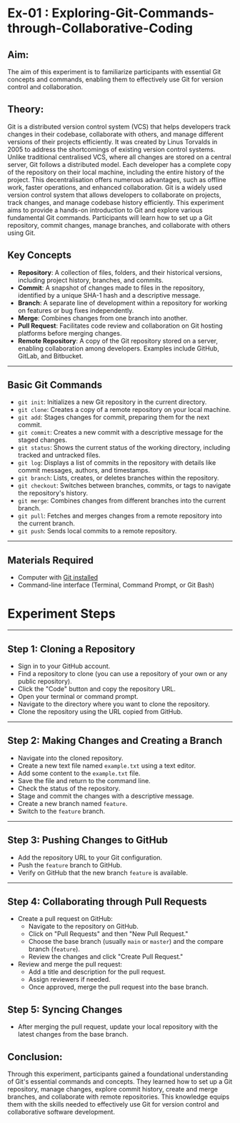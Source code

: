 # Ex-01 : Exploring-Git-Commands-through-Collaborative-Coding

## Aim:
The aim of this experiment is to familiarize participants with essential Git concepts and commands, enabling them to effectively use Git for version control and collaboration.
## Theory:
Git is a distributed version control system (VCS) that helps developers track changes in their codebase, collaborate with others, and manage different versions of their projects efficiently. It was created by Linus Torvalds in 2005 to address the shortcomings of existing version control systems.
Unlike traditional centralised VCS, where all changes are stored on a central server, Git follows a distributed model. Each developer has a complete copy of the repository on their local machine, including the entire history of the project. This decentralisation offers numerous advantages, such as offline work, faster operations, and enhanced collaboration.
Git is a widely used version control system that allows developers to collaborate on projects, track changes, and manage codebase history efficiently. This experiment aims to provide a hands-on introduction to Git and explore various fundamental Git commands. Participants will learn how to set up a Git repository, commit changes, manage branches, and collaborate with others using Git.


## **Key Concepts**
- **Repository**: A collection of files, folders, and their historical versions, including project history, branches, and commits.
- **Commit**: A snapshot of changes made to files in the repository, identified by a unique SHA-1 hash and a descriptive message.
- **Branch**: A separate line of development within a repository for working on features or bug fixes independently.
- **Merge**: Combines changes from one branch into another.
- **Pull Request**: Facilitates code review and collaboration on Git hosting platforms before merging changes.
- **Remote Repository**: A copy of the Git repository stored on a server, enabling collaboration among developers. Examples include GitHub, GitLab, and Bitbucket.

---

## **Basic Git Commands**
- `git init`: Initializes a new Git repository in the current directory.
- `git clone`: Creates a copy of a remote repository on your local machine.
- `git add`: Stages changes for commit, preparing them for the next commit.
- `git commit`: Creates a new commit with a descriptive message for the staged changes.
- `git status`: Shows the current status of the working directory, including tracked and untracked files.
- `git log`: Displays a list of commits in the repository with details like commit messages, authors, and timestamps.
- `git branch`: Lists, creates, or deletes branches within the repository.
- `git checkout`: Switches between branches, commits, or tags to navigate the repository's history.
- `git merge`: Combines changes from different branches into the current branch.
- `git pull`: Fetches and merges changes from a remote repository into the current branch.
- `git push`: Sends local commits to a remote repository.

---

## **Materials Required**
- Computer with [Git installed](https://git-scm.com/downloads)
- Command-line interface (Terminal, Command Prompt, or Git Bash)

# Experiment Steps

---

## **Step 1: Cloning a Repository**
- Sign in to your GitHub account.
- Find a repository to clone (you can use a repository of your own or any public repository).
- Click the "Code" button and copy the repository URL.
- Open your terminal or command prompt.
- Navigate to the directory where you want to clone the repository.
- Clone the repository using the URL copied from GitHub.

---

## **Step 2: Making Changes and Creating a Branch**
- Navigate into the cloned repository.
- Create a new text file named `example.txt` using a text editor.
- Add some content to the `example.txt` file.
- Save the file and return to the command line.
- Check the status of the repository.
- Stage and commit the changes with a descriptive message.
- Create a new branch named `feature`.
- Switch to the `feature` branch.

---

## **Step 3: Pushing Changes to GitHub**
- Add the repository URL to your Git configuration.
- Push the `feature` branch to GitHub.
- Verify on GitHub that the new branch `feature` is available.

---

## **Step 4: Collaborating through Pull Requests**
- Create a pull request on GitHub:
  - Navigate to the repository on GitHub.
  - Click on "Pull Requests" and then "New Pull Request."
  - Choose the base branch (usually `main` or `master`) and the compare branch (`feature`).
  - Review the changes and click "Create Pull Request."
- Review and merge the pull request:
  - Add a title and description for the pull request.
  - Assign reviewers if needed.
  - Once approved, merge the pull request into the base branch.


## **Step 5: Syncing Changes**
- After merging the pull request, update your local repository with the latest changes from the base branch.

## Conclusion:
Through this experiment, participants gained a foundational understanding of Git's essential commands and concepts. They learned how to set up a Git repository, manage changes, explore commit history, create and merge branches, and collaborate with remote repositories. This knowledge equips them with the skills needed to effectively use Git for version control and collaborative software development.
